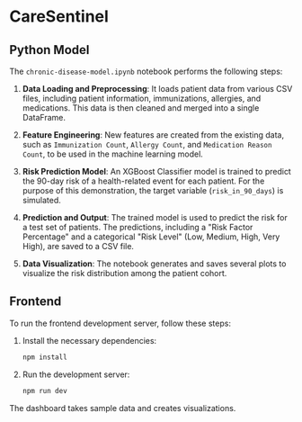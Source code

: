 # CareSentinel

## Python Model

The `chronic-disease-model.ipynb` notebook performs the following steps:

1.  **Data Loading and Preprocessing**: It loads patient data from various CSV files, including patient information, immunizations, allergies, and medications. This data is then cleaned and merged into a single DataFrame.

2.  **Feature Engineering**: New features are created from the existing data, such as `Immunization Count`, `Allergy Count`, and `Medication Reason Count`, to be used in the machine learning model.

3.  **Risk Prediction Model**: An XGBoost Classifier model is trained to predict the 90-day risk of a health-related event for each patient. For the purpose of this demonstration, the target variable (`risk_in_90_days`) is simulated.

4.  **Prediction and Output**: The trained model is used to predict the risk for a test set of patients. The predictions, including a "Risk Factor Percentage" and a categorical "Risk Level" (Low, Medium, High, Very High), are saved to a CSV file.

5.  **Data Visualization**: The notebook generates and saves several plots to visualize the risk distribution among the patient cohort.

## Frontend

To run the frontend development server, follow these steps:

1.  Install the necessary dependencies:
    ```bash
    npm install
    ```

2.  Run the development server:
    ```bash
    npm run dev
    ```
The dashboard takes sample data and creates visualizations.
